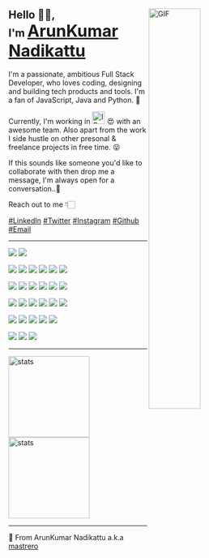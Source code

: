 <section id="introduction">
  <img align="right" alt="GIF" width="45%" src="https://github.com/mastrero/assets/raw/main/mastrero/Myself.gif" />
  <h1>Hello 👋🏻,<br>I'm 
  <a style="font-size: 2rem;" href="https://mastrero.vercel.app/">ArunKumar Nadikattu</a>
  </h1>
</section>

<p>I'm a passionate, ambitious Full Stack Developer, who loves coding, designing and building tech products and tools. I'm a fan of JavaScript, Java and Python. 💖</p>
<p>Currently, I'm working in <img src="https://www.freepngimg.com/thumb/logo/69877-logo-graphic-design-ibm-free-hq-image.png" height="25" alt="IBM" /> 😍 with an awesome team. Also apart from the work I side hustle on other presonal & freelance projects in free time. 😜</p>
<p>If this sounds like someone you'd like to collaborate with then drop me a message, I'm always open for a conversation..🥰</p>

Reach out to me 👇🏻

[#LinkedIn](https://www.linkedin.com/in/arunkumar-nadikattu/)
[#Twitter](https://twitter.com/ArrKuuu)
[#Instagram](https://www.instagram.com/_ak_diaries)
[#Github](https://github.com/mastrero)
[#Email](mailto:arunaiekhil@gmail.com)

---

![](https://img.shields.io/badge/PR's-welcome-blue)
![](https://visitor-badge.glitch.me/badge?page_id=mastrero.mastrero)

![](https://img.shields.io/badge/HTML5-E34F26?style=for-the-badge&logo=html5&logoColor=white)
![](https://img.shields.io/badge/CSS3-1572B6?style=for-the-badge&logo=css3&logoColor=white)
![](https://img.shields.io/badge/JavaScript-323330?style=for-the-badge&logo=javascript&logoColor=F7DF1E)
![](https://img.shields.io/badge/TypeScript-007ACC?style=for-the-badge&logo=typescript&logoColor=white)
![](https://img.shields.io/badge/Java-ED8B00?style=for-the-badge&logo=java&logoColor=white)
![](https://img.shields.io/badge/Python-3776AB?style=for-the-badge&logo=python&logoColor=white)

![](https://img.shields.io/badge/React-20232A?style=for-the-badge&logo=react&logoColor=61DAFB)
![](https://img.shields.io/badge/next.js-000000?style=for-the-badge&logo=nextdotjs&logoColor=white)
![](https://img.shields.io/badge/Chakra--UI-319795?style=for-the-badge&logo=chakra-ui&logoColor=white)
![](https://img.shields.io/badge/Node.js-339933?style=for-the-badge&logo=nodedotjs&logoColor=white)
![](https://img.shields.io/badge/Angular-DD0031?style=for-the-badge&logo=angular&logoColor=white)
![](https://img.shields.io/badge/Bootstrap-563D7C?style=for-the-badge&logo=bootstrap&logoColor=white)

![](https://img.shields.io/badge/Git-F05032?style=for-the-badge&logo=git&logoColor=white)
![](https://img.shields.io/badge/GitHub-100000?style=for-the-badge&logo=github&logoColor=white)
![](https://img.shields.io/badge/VS_Code-0078D4?style=for-the-badge&logo=visual%20studio%20code&logoColor=white)
![](https://img.shields.io/badge/Eclipse-2C2255?style=for-the-badge&logo=eclipse&logoColor=whit)
![](https://img.shields.io/badge/Notion-ffffff?style=for-the-badge&logo=notion&logoColor=black)
![](https://img.shields.io/badge/Figma-F24E1E?style=for-the-badge&logo=figma&logoColor=white)

![](https://img.shields.io/badge/MongoDB-4EA94B?style=for-the-badge&logo=mongodb&logoColor=white)
![](https://img.shields.io/badge/MySQL-00000F?style=for-the-badge&logo=mysql&logoColor=white)
![](https://img.shields.io/badge/PostgreSQL-316192?style=for-the-badge&logo=postgresql&logoColor=white)
![](https://img.shields.io/badge/firebase-ffca28?style=for-the-badge&logo=firebase&logoColor=black)
![](https://img.shields.io/badge/Supabase-181818?style=for-the-badge&logo=supabase&logoColor=white)

![](https://img.shields.io/badge/Medium-12100E?style=for-the-badge&logo=medium&logoColor=white)
![](https://img.shields.io/badge/dev.to-0A0A0A?style=for-the-badge&logo=devdotto&logoColor=white)
![](https://img.shields.io/badge/Hashnode-2962FF?style=for-the-badge&logo=hashnode&logoColor=white)

---

<div>
  <img height="160" src="https://github-readme-stats.vercel.app/api?username=aru-ku&bg_color=0d1117&text_color=ffffff&title_color=ffffff&hide_border=true&show_icons=true&icon_color=fb8c0" alt="stats" >
  <img height="160" src="https://github-readme-streak-stats.herokuapp.com/?user=mastrero&theme=dark&hide_border=true&background=0D1117&stroke=0000" alt="stats" >
</div>

<!-- <div style="text-align: center;">
  <img height="240" src="https://activity-graph.herokuapp.com/graph?username=aru-ku&theme=rogue&hide_border=true" alt="stats" >
</div> -->

---

<p>💖 From ArunKumar Nadikattu a.k.a <a href="https://github.com/mastrero">mastrero</a><p>
